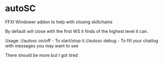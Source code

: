 # autoSC
FFXI Windower addon to help with closing skillchains

By default will close with the first WS it finds of the highest level it can.

Usage:
//autosc on/off - To start/stop it 
//autosc debug - To fill your chatlog with messages you may want to see

There should be more but I got tired